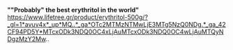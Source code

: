 
**""Probably" the best erythritol in the world"**
https://www.lifetree.gr/product/erythritol-500g/?_gl=1*avuv4x*_up*MQ..*_ga*OTc2MTMzNTMwLjE3MTg5NzQ0NDg.*_ga_42CF94PD5Y*MTcxODk3NDQ0OC4xLjAuMTcxODk3NDQ0OC4wLjAuMTQyNDgzMzY2Mw..

